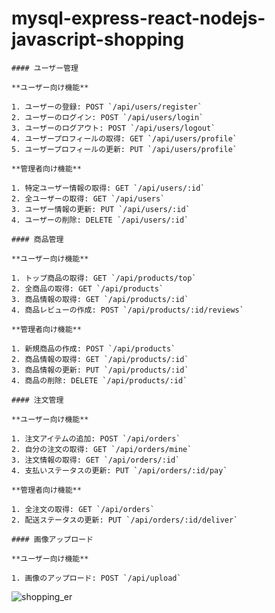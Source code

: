 # mysql-express-react-nodejs-javascript-shopping

```
#### ユーザー管理

**ユーザー向け機能**

1. ユーザーの登録: POST `/api/users/register`
2. ユーザーのログイン: POST `/api/users/login`
3. ユーザーのログアウト: POST `/api/users/logout`
4. ユーザープロフィールの取得: GET `/api/users/profile`
5. ユーザープロフィールの更新: PUT `/api/users/profile`

**管理者向け機能**

1. 特定ユーザー情報の取得: GET `/api/users/:id`
2. 全ユーザーの取得: GET `/api/users`
3. ユーザー情報の更新: PUT `/api/users/:id`
4. ユーザーの削除: DELETE `/api/users/:id`

#### 商品管理

**ユーザー向け機能**

1. トップ商品の取得: GET `/api/products/top`
2. 全商品の取得: GET `/api/products`
3. 商品情報の取得: GET `/api/products/:id`
4. 商品レビューの作成: POST `/api/products/:id/reviews`

**管理者向け機能**

1. 新規商品の作成: POST `/api/products`
2. 商品情報の取得: GET `/api/products/:id`
3. 商品情報の更新: PUT `/api/products/:id`
4. 商品の削除: DELETE `/api/products/:id`

#### 注文管理

**ユーザー向け機能**

1. 注文アイテムの追加: POST `/api/orders`
2. 自分の注文の取得: GET `/api/orders/mine`
3. 注文情報の取得: GET `/api/orders/:id`
4. 支払いステータスの更新: PUT `/api/orders/:id/pay`

**管理者向け機能**

1. 全注文の取得: GET `/api/orders`
2. 配送ステータスの更新: PUT `/api/orders/:id/deliver`

#### 画像アップロード

**ユーザー向け機能**

1. 画像のアップロード: POST `/api/upload`
```

![shopping_er](https://github.com/kurosawa-kuro/mysql-express-react-nodejs-javascript-shopping/assets/15902862/e1fbbe66-d42d-470b-9862-6b42d8eab6aa)

